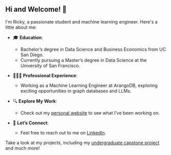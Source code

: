 ## Hi and Welcome! 👋

I'm Ricky, a passionate student and machine learning engineer. Here's a little about me:

- 🎓 **Education**:  
  - Bachelor’s degree in Data Science and Business Economics from UC San Diego.  
  - Currently pursuing a Master’s degree in Data Science at the University of San Francisco.

- 👨🏻‍💼 **Professional Experience**:  
  - Working as a Machine Learning Engineer at ArangoDB, exploring exciting opportunities in graph databases and LLMs.

- 🔍 **Explore My Work**:  
  - Check out my [personal website](https://rickymiura.netlify.app/) to see what I’ve been working on.

- 💬 **Let’s Connect**:  
  - Feel free to reach out to me on [LinkedIn](https://www.linkedin.com/in/rickymiura/).

Take a look at my projects, including my [undergraduate capstone project](https://github.com/RickyMiura/Traffic-Speed-Forecasting) and much more!
